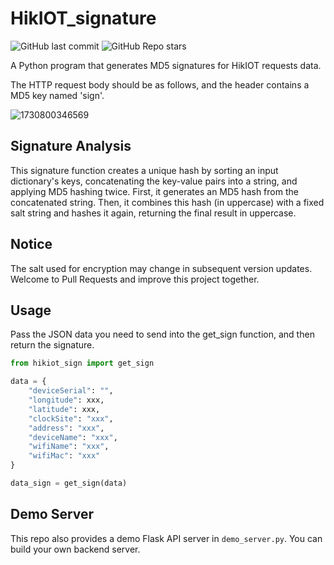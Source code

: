 # HikIOT_signature

![GitHub last commit](https://img.shields.io/github/last-commit/Little-King2022/HikIOT_signature)
![GitHub Repo stars](https://img.shields.io/github/stars/Little-King2022/HikIOT_signature)

A Python program that generates MD5 signatures for HikIOT requests data.

The HTTP request body should be as follows, and the header contains a MD5 key named 'sign'.

![1730800346569](https://github.com/user-attachments/assets/bb49dd32-2ddd-4c37-813b-43b1ac73ff5e)

## Signature Analysis
This signature function creates a unique hash by sorting an input dictionary's keys, concatenating the key-value pairs into a string, and applying MD5 hashing twice. First, it generates an MD5 hash from the concatenated string. Then, it combines this hash (in uppercase) with a fixed salt string and hashes it again, returning the final result in uppercase. 

## Notice
The salt used for encryption may change in subsequent version updates. Welcome to Pull Requests and improve this project together.

## Usage
Pass the JSON data you need to send into the get_sign function, and then return the signature.
```python
from hikiot_sign import get_sign

data = {
    "deviceSerial": "",
    "longitude": xxx,
    "latitude": xxx,
    "clockSite": "xxx",
    "address": "xxx",
    "deviceName": "xxx",
    "wifiName": "xxx",
    "wifiMac": "xxx"
}

data_sign = get_sign(data)
```

## Demo Server
This repo also provides a demo Flask API server in `demo_server.py`. You can build your own backend server.
